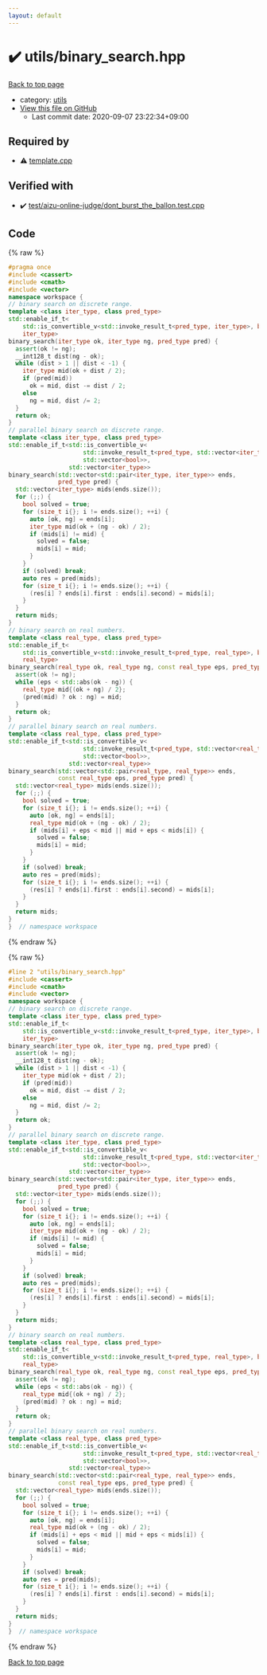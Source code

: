 ```yaml
---
layout: default
---
```


<!-- mathjax config similar to math.stackexchange -->
<script type="text/javascript" async
  src="https://cdnjs.cloudflare.com/ajax/libs/mathjax/2.7.5/MathJax.js?config=TeX-MML-AM_CHTML">
</script>
<script type="text/x-mathjax-config">
  MathJax.Hub.Config({
    TeX: { equationNumbers: { autoNumber: "AMS" }},
    tex2jax: {
      inlineMath: [ ['$','$'] ],
      processEscapes: true
    },
    "HTML-CSS": { matchFontHeight: false },
    displayAlign: "left",
    displayIndent: "2em"
  });
</script>

<script type="text/javascript" src="https://cdnjs.cloudflare.com/ajax/libs/jquery/3.4.1/jquery.min.js"></script>
<script src="https://cdn.jsdelivr.net/npm/jquery-balloon-js@1.1.2/jquery.balloon.min.js" integrity="sha256-ZEYs9VrgAeNuPvs15E39OsyOJaIkXEEt10fzxJ20+2I=" crossorigin="anonymous"></script>
<script type="text/javascript" src="../../assets/js/copy-button.js"></script>
<link rel="stylesheet" href="../../assets/css/copy-button.css" />


# :heavy_check_mark: utils/binary_search.hpp

<a href="../../index.html">Back to top page</a>

* category: <a href="../../index.html#2b3583e6e17721c54496bd04e57a0c15">utils</a>
* <a href="{{ site.github.repository_url }}/blob/master/utils/binary_search.hpp">View this file on GitHub</a>
    - Last commit date: 2020-09-07 23:22:34+09:00




## Required by

* :warning: <a href="../template.cpp.html">template.cpp</a>


## Verified with

* :heavy_check_mark: <a href="../../verify/test/aizu-online-judge/dont_burst_the_ballon.test.cpp.html">test/aizu-online-judge/dont_burst_the_ballon.test.cpp</a>


## Code

<a id="unbundled"></a>
{% raw %}
```cpp
#pragma once
#include <cassert>
#include <cmath>
#include <vector>
namespace workspace {
// binary search on discrete range.
template <class iter_type, class pred_type>
std::enable_if_t<
    std::is_convertible_v<std::invoke_result_t<pred_type, iter_type>, bool>,
    iter_type>
binary_search(iter_type ok, iter_type ng, pred_type pred) {
  assert(ok != ng);
  __int128_t dist(ng - ok);
  while (dist > 1 || dist < -1) {
    iter_type mid(ok + dist / 2);
    if (pred(mid))
      ok = mid, dist -= dist / 2;
    else
      ng = mid, dist /= 2;
  }
  return ok;
}
// parallel binary search on discrete range.
template <class iter_type, class pred_type>
std::enable_if_t<std::is_convertible_v<
                     std::invoke_result_t<pred_type, std::vector<iter_type>>,
                     std::vector<bool>>,
                 std::vector<iter_type>>
binary_search(std::vector<std::pair<iter_type, iter_type>> ends,
              pred_type pred) {
  std::vector<iter_type> mids(ends.size());
  for (;;) {
    bool solved = true;
    for (size_t i{}; i != ends.size(); ++i) {
      auto [ok, ng] = ends[i];
      iter_type mid(ok + (ng - ok) / 2);
      if (mids[i] != mid) {
        solved = false;
        mids[i] = mid;
      }
    }
    if (solved) break;
    auto res = pred(mids);
    for (size_t i{}; i != ends.size(); ++i) {
      (res[i] ? ends[i].first : ends[i].second) = mids[i];
    }
  }
  return mids;
}
// binary search on real numbers.
template <class real_type, class pred_type>
std::enable_if_t<
    std::is_convertible_v<std::invoke_result_t<pred_type, real_type>, bool>,
    real_type>
binary_search(real_type ok, real_type ng, const real_type eps, pred_type pred) {
  assert(ok != ng);
  while (eps < std::abs(ok - ng)) {
    real_type mid{(ok + ng) / 2};
    (pred(mid) ? ok : ng) = mid;
  }
  return ok;
}
// parallel binary search on real numbers.
template <class real_type, class pred_type>
std::enable_if_t<std::is_convertible_v<
                     std::invoke_result_t<pred_type, std::vector<real_type>>,
                     std::vector<bool>>,
                 std::vector<real_type>>
binary_search(std::vector<std::pair<real_type, real_type>> ends,
              const real_type eps, pred_type pred) {
  std::vector<real_type> mids(ends.size());
  for (;;) {
    bool solved = true;
    for (size_t i{}; i != ends.size(); ++i) {
      auto [ok, ng] = ends[i];
      real_type mid(ok + (ng - ok) / 2);
      if (mids[i] + eps < mid || mid + eps < mids[i]) {
        solved = false;
        mids[i] = mid;
      }
    }
    if (solved) break;
    auto res = pred(mids);
    for (size_t i{}; i != ends.size(); ++i) {
      (res[i] ? ends[i].first : ends[i].second) = mids[i];
    }
  }
  return mids;
}
}  // namespace workspace

```
{% endraw %}

<a id="bundled"></a>
{% raw %}
```cpp
#line 2 "utils/binary_search.hpp"
#include <cassert>
#include <cmath>
#include <vector>
namespace workspace {
// binary search on discrete range.
template <class iter_type, class pred_type>
std::enable_if_t<
    std::is_convertible_v<std::invoke_result_t<pred_type, iter_type>, bool>,
    iter_type>
binary_search(iter_type ok, iter_type ng, pred_type pred) {
  assert(ok != ng);
  __int128_t dist(ng - ok);
  while (dist > 1 || dist < -1) {
    iter_type mid(ok + dist / 2);
    if (pred(mid))
      ok = mid, dist -= dist / 2;
    else
      ng = mid, dist /= 2;
  }
  return ok;
}
// parallel binary search on discrete range.
template <class iter_type, class pred_type>
std::enable_if_t<std::is_convertible_v<
                     std::invoke_result_t<pred_type, std::vector<iter_type>>,
                     std::vector<bool>>,
                 std::vector<iter_type>>
binary_search(std::vector<std::pair<iter_type, iter_type>> ends,
              pred_type pred) {
  std::vector<iter_type> mids(ends.size());
  for (;;) {
    bool solved = true;
    for (size_t i{}; i != ends.size(); ++i) {
      auto [ok, ng] = ends[i];
      iter_type mid(ok + (ng - ok) / 2);
      if (mids[i] != mid) {
        solved = false;
        mids[i] = mid;
      }
    }
    if (solved) break;
    auto res = pred(mids);
    for (size_t i{}; i != ends.size(); ++i) {
      (res[i] ? ends[i].first : ends[i].second) = mids[i];
    }
  }
  return mids;
}
// binary search on real numbers.
template <class real_type, class pred_type>
std::enable_if_t<
    std::is_convertible_v<std::invoke_result_t<pred_type, real_type>, bool>,
    real_type>
binary_search(real_type ok, real_type ng, const real_type eps, pred_type pred) {
  assert(ok != ng);
  while (eps < std::abs(ok - ng)) {
    real_type mid{(ok + ng) / 2};
    (pred(mid) ? ok : ng) = mid;
  }
  return ok;
}
// parallel binary search on real numbers.
template <class real_type, class pred_type>
std::enable_if_t<std::is_convertible_v<
                     std::invoke_result_t<pred_type, std::vector<real_type>>,
                     std::vector<bool>>,
                 std::vector<real_type>>
binary_search(std::vector<std::pair<real_type, real_type>> ends,
              const real_type eps, pred_type pred) {
  std::vector<real_type> mids(ends.size());
  for (;;) {
    bool solved = true;
    for (size_t i{}; i != ends.size(); ++i) {
      auto [ok, ng] = ends[i];
      real_type mid(ok + (ng - ok) / 2);
      if (mids[i] + eps < mid || mid + eps < mids[i]) {
        solved = false;
        mids[i] = mid;
      }
    }
    if (solved) break;
    auto res = pred(mids);
    for (size_t i{}; i != ends.size(); ++i) {
      (res[i] ? ends[i].first : ends[i].second) = mids[i];
    }
  }
  return mids;
}
}  // namespace workspace

```
{% endraw %}

<a href="../../index.html">Back to top page</a>

